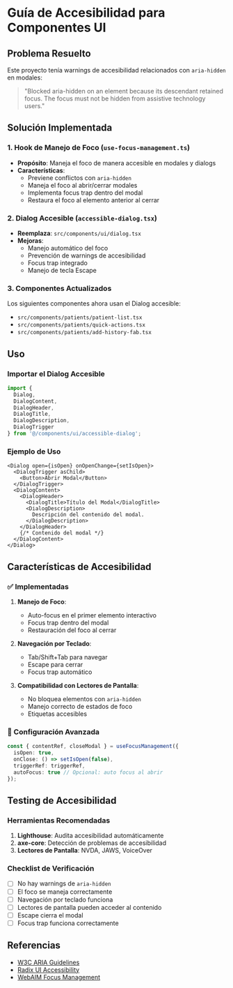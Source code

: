 # Guía de Accesibilidad para Componentes UI

## Problema Resuelto

Este proyecto tenía warnings de accesibilidad relacionados con `aria-hidden` en modales:

> "Blocked aria-hidden on an element because its descendant retained focus. The focus must not be hidden from assistive technology users."

## Solución Implementada

### 1. Hook de Manejo de Foco (`use-focus-management.ts`)

- **Propósito**: Maneja el foco de manera accesible en modales y dialogs
- **Características**:
  - Previene conflictos con `aria-hidden`
  - Maneja el foco al abrir/cerrar modales
  - Implementa focus trap dentro del modal
  - Restaura el foco al elemento anterior al cerrar

### 2. Dialog Accesible (`accessible-dialog.tsx`)

- **Reemplaza**: `src/components/ui/dialog.tsx`
- **Mejoras**:
  - Manejo automático del foco
  - Prevención de warnings de accesibilidad
  - Focus trap integrado
  - Manejo de tecla Escape

### 3. Componentes Actualizados

Los siguientes componentes ahora usan el Dialog accesible:

- `src/components/patients/patient-list.tsx`
- `src/components/patients/quick-actions.tsx`
- `src/components/patients/add-history-fab.tsx`

## Uso

### Importar el Dialog Accesible

```typescript
import { 
  Dialog, 
  DialogContent, 
  DialogHeader, 
  DialogTitle, 
  DialogDescription, 
  DialogTrigger 
} from '@/components/ui/accessible-dialog';
```

### Ejemplo de Uso

```tsx
<Dialog open={isOpen} onOpenChange={setIsOpen}>
  <DialogTrigger asChild>
    <Button>Abrir Modal</Button>
  </DialogTrigger>
  <DialogContent>
    <DialogHeader>
      <DialogTitle>Título del Modal</DialogTitle>
      <DialogDescription>
        Descripción del contenido del modal.
      </DialogDescription>
    </DialogHeader>
    {/* Contenido del modal */}
  </DialogContent>
</Dialog>
```

## Características de Accesibilidad

### ✅ Implementadas

1. **Manejo de Foco**:
   - Auto-focus en el primer elemento interactivo
   - Focus trap dentro del modal
   - Restauración del foco al cerrar

2. **Navegación por Teclado**:
   - Tab/Shift+Tab para navegar
   - Escape para cerrar
   - Focus trap automático

3. **Compatibilidad con Lectores de Pantalla**:
   - No bloquea elementos con `aria-hidden`
   - Manejo correcto de estados de foco
   - Etiquetas accesibles

### 🔧 Configuración Avanzada

```typescript
const { contentRef, closeModal } = useFocusManagement({
  isOpen: true,
  onClose: () => setIsOpen(false),
  triggerRef: triggerRef,
  autoFocus: true // Opcional: auto focus al abrir
});
```

## Testing de Accesibilidad

### Herramientas Recomendadas

1. **Lighthouse**: Audita accesibilidad automáticamente
2. **axe-core**: Detección de problemas de accesibilidad
3. **Lectores de Pantalla**: NVDA, JAWS, VoiceOver

### Checklist de Verificación

- [ ] No hay warnings de `aria-hidden`
- [ ] El foco se maneja correctamente
- [ ] Navegación por teclado funciona
- [ ] Lectores de pantalla pueden acceder al contenido
- [ ] Escape cierra el modal
- [ ] Focus trap funciona correctamente

## Referencias

- [W3C ARIA Guidelines](https://w3c.github.io/aria/)
- [Radix UI Accessibility](https://www.radix-ui.com/primitives/docs/overview/accessibility)
- [WebAIM Focus Management](https://webaim.org/techniques/focus/)
